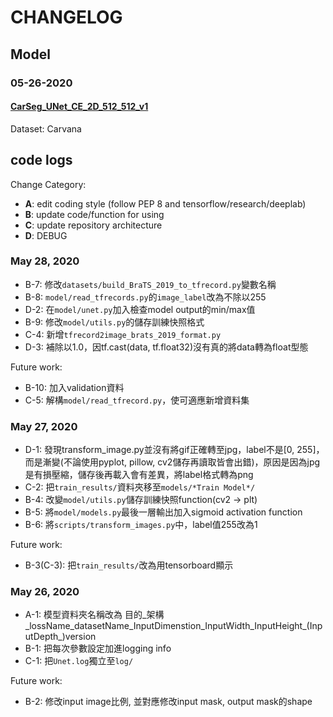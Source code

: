 # CHANGELOG


## Model
### 05-26-2020
#### [CarSeg_UNet_CE_2D_512_512_v1](./logs/CarSeg_UNet_CE_Carvana_2D_512_512_v1.log)

Dataset: Carvana

## code logs
Change Category:
+ **A**: edit coding style (follow PEP 8 and tensorflow/research/deeplab)
+ **B**: update code/function for using 
+ **C**: update repository architecture
+ **D**: DEBUG

### May 28, 2020
+ B-7: 修改`datasets/build_BraTS_2019_to_tfrecord.py`變數名稱
+ B-8: `model/read_tfrecords.py`的`image_label`改為不除以255
+ D-2: 在`model/unet.py`加入檢查model output的min/max值
+ B-9: 修改`model/utils.py`的儲存訓練快照格式
+ C-4: 新增`tfrecord2image_brats_2019_format.py`
+ D-3: 補除以1.0，因tf.cast(data, tf.float32)沒有真的將data轉為float型態

Future work:
+ B-10: 加入validation資料
+ C-5: 解構`model/read_tfrecord.py`，使可適應新增資料集

### May 27, 2020
+ D-1: 發現transform_image.py並沒有將gif正確轉至jpg，label不是[0, 255]，而是漸變(不論使用pyplot, pillow, cv2儲存再讀取皆會出錯)，原因是因為jpg是有損壓縮，儲存後再載入會有差異，將label格式轉為png
+ C-2: 把`train_results/`資料夾移至`models/*Train Model*/`
+ B-4: 改變`model/utils.py`儲存訓練快照function(cv2 -> plt)
+ B-5: 將`model/models.py`最後一層輸出加入sigmoid activation function
+ B-6: 將`scripts/transform_images.py`中，label值255改為1

Future work:
+ B-3(C-3): 把`train_results/`改為用tensorboard顯示

### May 26, 2020
+ A-1: 模型資料夾名稱改為 目的_架構_lossName_datasetName_InputDimenstion_InputWidth_InputHeight_(InputDepth_)version
+ B-1: 把每次參數設定加進logging info
+ C-1: 把`Unet.log`獨立至`log/`


Future work:
+ B-2: 修改input image比例, 並對應修改input mask, output mask的shape